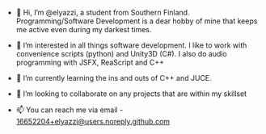 - 👋 Hi, I’m @elyazzi, a student from Southern Finland. 
  Programming/Software Development is a dear hobby of mine that keeps me active even during my darkest times.

- 👀 I’m interested in all things software development. 
  I like to work with convenience scripts (python) and Unity3D (C#).
  I also do audio programming with JSFX, ReaScript and C++
  
- 🌱 I’m currently learning the ins and outs of C++ and JUCE.

- 💞️ I’m looking to collaborate on any projects that are within my skillset

- 📫 You can reach me via email - 16652204+elyazzi@users.noreply.github.com
